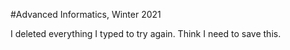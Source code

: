 #Advanced Informatics, Winter 2021

I deleted everything I typed to try again.
Think I need to save this.
